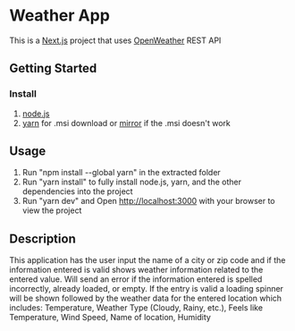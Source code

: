 # Weather App 
This is a [Next.js](https://nextjs.org/) project that uses [OpenWeather](https://openweathermap.org/api) REST API 

## Getting Started

### Install
1) [node.js](https://nodejs.org/dist/v16.16.0/node-v16.16.0-x64.msi)
2) [yarn](https://github.com/yarnpkg/yarn/releases/download/v1.22.19/yarn-1.22.19.msi) for .msi download
    or [mirror](https://github.com/yarnpkg/yarn/releases/tag/v1.22.19) if the .msi doesn't work
   
## Usage
1) Run "npm install --global yarn" in the extracted folder
2) Run "yarn install" to fully install node.js, yarn, and the other dependencies into the project
3) Run "yarn dev" and Open [http://localhost:3000](http://localhost:3000) with your browser to view the project

## Description
This application has the user input the name of a city or zip code and if the information entered is valid shows weather information related to the entered value.
  Will send an error if the information entered is spelled incorrectly, already loaded, or empty.
  If the entry is valid a loading spinner will be shown followed by the weather data for the entered location which      includes:
    Temperature,
    Weather Type (Cloudy, Rainy, etc.),
    Feels like Temperature,
    Wind Speed,
    Name of location,
    Humidity
